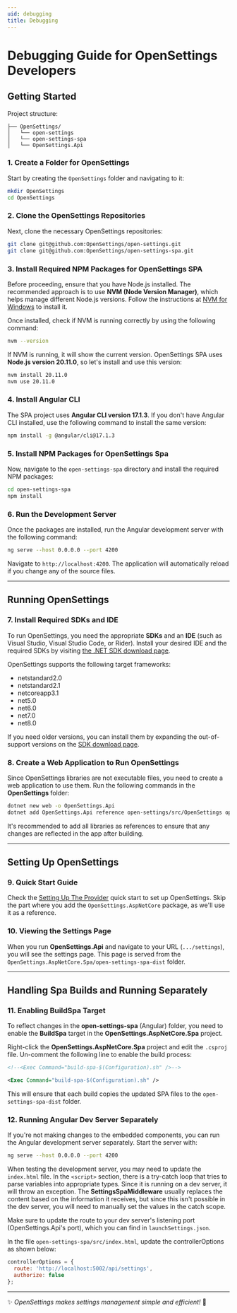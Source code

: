 ```yaml
---
uid: debugging
title: Debugging
---
```


# Debugging Guide for OpenSettings Developers

## Getting Started

Project structure:

```
├── OpenSettings/
│   └── open-settings
│   └── open-settings-spa
│   └── OpenSettings.Api
```

### 1. Create a Folder for OpenSettings

Start by creating the `OpenSettings` folder and navigating to it:

```bash
mkdir OpenSettings
cd OpenSettings
```

### 2. Clone the OpenSettings Repositories
Next, clone the necessary OpenSettings repositories:

```bash
git clone git@github.com:OpenSettings/open-settings.git
git clone git@github.com:OpenSettings/open-settings-spa.git
```

### 3. Install Required NPM Packages for OpenSettings SPA
Before proceeding, ensure that you have Node.js installed. The recommended approach is to use **NVM (Node Version Manager)**, which helps manage different Node.js versions. Follow the instructions at [NVM for Windows](https://github.com/coreybutler/nvm-windows/releases) to install it.

Once installed, check if NVM is running correctly by using the following command:

```bash
nvm --version
```

If NVM is running, it will show the current version. OpenSettings SPA uses **Node.js version 20.11.0**, so let's install and use this version:

```bash
nvm install 20.11.0
nvm use 20.11.0
```

### 4. Install Angular CLI
The SPA project uses **Angular CLI version 17.1.3**. If you don't have Angular CLI installed, use the following command to install the same version:

```bash
npm install -g @angular/cli@17.1.3
```

### 5. Install NPM Packages for OpenSettings Spa
Now, navigate to the `open-settings-spa` directory and install the required NPM packages:

```bash
cd open-settings-spa
npm install
```

### 6. Run the Development Server
Once the packages are installed, run the Angular development server with the following command:

```bash
ng serve --host 0.0.0.0 --port 4200
```

Navigate to `http://localhost:4200`. The application will automatically reload if you change any of the source files.

---

## Running OpenSettings

### 7. Install Required SDKs and IDE
To run OpenSettings, you need the appropriate **SDKs** and an **IDE** (such as Visual Studio, Visual Studio Code, or Rider). Install your desired IDE and the required SDKs by visiting [the .NET SDK download page](https://dotnet.microsoft.com/en-us/download).

OpenSettings supports the following target frameworks:

- netstandard2.0
- netstandard2.1
- netcoreapp3.1
- net5.0
- net6.0
- net7.0
- net8.0

If you need older versions, you can install them by expanding the out-of-support versions on the [SDK download page](https://dotnet.microsoft.com/en-us/download/dotnet).

### 8. Create a Web Application to Run OpenSettings
Since OpenSettings libraries are not executable files, you need to create a web application to use them. Run the following commands in the **OpenSettings** folder:

```bash
dotnet new web -o OpenSettings.Api
dotnet add OpenSettings.Api reference open-settings/src/OpenSettings open-settings/src/OpenSettings.AspNetCore open-settings/src/OpenSettings.AspNetCore.Spa
```

It's recommended to add all libraries as references to ensure that any changes are reflected in the app after building.

---

## Setting Up OpenSettings

### 9. Quick Start Guide
Check the [Setting Up The Provider](quick-start-provider.md) quick start to set up OpenSettings. Skip the part where you add the `OpenSettings.AspNetCore` package, as we'll use it as a reference.

### 10. Viewing the Settings Page
When you run **OpenSettings.Api** and navigate to your URL (`.../settings`), you will see the settings page. This page is served from the `OpenSettings.AspNetCore.Spa/open-settings-spa-dist` folder.

---

## Handling Spa Builds and Running Separately

### 11. Enabling BuildSpa Target
To reflect changes in the **open-settings-spa** (Angular) folder, you need to enable the **BuildSpa** target in the **OpenSettings.AspNetCore.Spa** project.

Right-click the **OpenSettings.AspNetCore.Spa** project and edit the `.csproj` file. Un-comment the following line to enable the build process:

```xml
<!--<Exec Command="build-spa-$(Configuration).sh" />-->
```

```xml
<Exec Command="build-spa-$(Configuration).sh" />
```

This will ensure that each build copies the updated SPA files to the `open-settings-spa-dist` folder.

### 12. Running Angular Dev Server Separately
If you're not making changes to the embedded components, you can run the Angular development server separately. Start the server with:

```bash
ng serve --host 0.0.0.0 --port 4200
```

When testing the development server, you may need to update the `index.html` file. In the `<script>` section, there is a try-catch loop that tries to parse variables into appropriate types. Since it is running on a dev server, it will throw an exception. The **SettingsSpaMiddleware** usually replaces the content based on the information it receives, but since this isn't possible in the dev server, you will need to manually set the values in the catch scope.

Make sure to update the route to your dev server's listening port (OpenSettings.Api's port), which you can find in `launchSettings.json`.

In the file `open-settings-spa/src/index.html`, update the controllerOptions as shown below:

```javascript
controllerOptions = {
  route: 'http://localhost:5002/api/settings',
  authorize: false
};
```

---

✨ *OpenSettings makes settings management simple and efficient!* 🚀